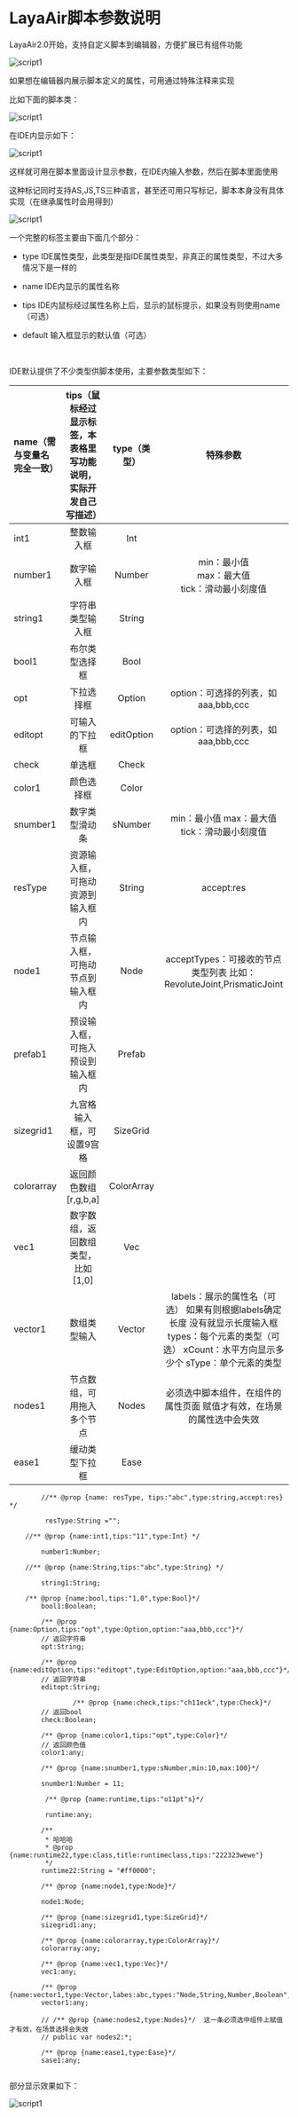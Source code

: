 # LayaAir脚本参数说明

LayaAir2.0开始，支持自定义脚本到编辑器，方便扩展已有组件功能

![script1](img/5.jpg)

如果想在编辑器内展示脚本定义的属性，可用通过特殊注释来实现

比如下面的脚本类：

![script1](img/script1.jpg)

在IDE内显示如下：

![script1](img/script2.jpg)

这样就可用在脚本里面设计显示参数，在IDE内输入参数，然后在脚本里面使用

这种标记同时支持AS,JS,TS三种语言，甚至还可用只写标记，脚本本身没有具体实现（在继承属性时会用得到）

![script1](img/script3.jpg)



一个完整的标签主要由下面几个部分：

- type	IDE属性类型，此类型是指IDE属性类型，非真正的属性类型，不过大多情况下是一样的

- name      IDE内显示的属性名称

- tips          IDE内鼠标经过属性名称上后，显示的鼠标提示，如果没有则使用name（可选）

- default    输入框显示的默认值（可选）

  ​


IDE默认提供了不少类型供脚本使用，主要参数类型如下：

| name（需与变量名完全一致） | tips（鼠标经过显示标签，本表格里写功能说明，实际开发自己写描述） |  type（类型）  |                   特殊参数                   |
| :-------------- | :--------------------------------: | :--------: | :--------------------------------------: |
| int1            |               整数输入框                |    Int     |                                          |
| number1         |               数字输入框                |   Number   |  min：最小值<br />max：最大值<br />tick：滑动最小刻度值  |
| string1         |              字符串类型输入框              |   String   |                                          |
| bool1           |              布尔类型选择框               |    Bool    |                                          |
| opt             |               下拉选择框                |   Option   |       option：可选择的列表，如 aaa,bbb,ccc        |
| editopt         |              可输入的下拉框               | editOption |       option：可选择的列表，如 aaa,bbb,ccc        |
| check           |                单选框                 |   Check    |                                          |
| color1          |               颜色选择框                |   Color    |                                          |
| snumber1        |              数字类型滑动条               |  sNumber   |      min：最小值   max：最大值 tick：滑动最小刻度值      |
| resType         |          资源输入框，可拖动资源到输入框内          |   String   |                accept:res                |
| node1           |          节点输入框，可拖动节点到输入框内          |    Node    | acceptTypes：可接收的节点类型列表 比如：RevoluteJoint,PrismaticJoint |
| prefab1         |          预设输入框，可拖入预设到输入框内          |   Prefab   |                                          |
| sizegrid1       |           九宫格输入框，可设置9宫格            |  SizeGrid  |                                          |
| colorarray      |          返回颜色数组[r,g,b,a]           | ColorArray |                                          |
| vec1            |        数字数组，返回数组类型，比如[1,0]         |    Vec     |                                          |
| vector1         |               数组类型输入               |   Vector   | labels：展示的属性名（可选） 如果有则根据labels确定长度 没有就显示长度输入框 types：每个元素的类型（可选） xCount：水平方向显示多少个 sType：单个元素的类型 |
| nodes1          |           节点数组，可用拖入多个节点            |   Nodes    |   必须选中脚本组件，在组件的属性页面 赋值才有效，在场景的属性选中会失效    |
| ease1           |              缓动类型下拉框               |    Ease    |                                          |

```
		//** @prop {name: resType, tips:"abc",type:string,accept:res} */
    
         resType:String ="";

    //** @prop {name:int1,tips:"11",type:Int} */
    
        number1:Number;

    //** @prop {name:String,tips:"abc",type:String} */
   
        string1:String;

    /** @prop {name:bool,tips:"1,0",type:Bool}*/
		bool1:Boolean;

		/** @prop {name:Option,tips:"opt",type:Option,option:"aaa,bbb,ccc"}*/
		// 返回字符串
	    opt:String;

		/** @prop {name:editOption,tips:"editopt",type:EditOption,option:"aaa,bbb,ccc"}*/
		// 返回字符串
		editopt:String;

				/** @prop {name:check,tips:"ch11eck",type:Check}*/
		// 返回bool 
		check:Boolean;

		/** @prop {name:color1,tips:"opt",type:Color}*/
		// 返回颜色值
		color1:any;

		/** @prop {name:snumber1,type:sNumber,min:10,max:100}*/
		
		snumber1:Number = 11;

		 /** @prop {name:runtime,tips:"o11pt"s}*/

	     runtime:any;
        
		/**
		 * 哈哈哈
		 * @prop {name:runtime22,type:class,title:runtimeclass,tips:"222323wewe"}
		 */
		runtime22:String = "#ff0000";

		/** @prop {name:node1,type:Node}*/

		node1:Node;

        /** @prop {name:sizegrid1,type:SizeGrid}*/
		sizegrid1:any;

		/** @prop {name:colorarray,type:ColorArray}*/
		colorarray:any;

		/** @prop {name:vec1,type:Vec}*/   
		vec1:any;

		/** @prop {name:vector1,type:Vector,labes:abc,types:"Node,String,Number,Boolean",xCount:2,sType:Number}*/
		vector1:any;

        // /** @prop {name:nodes2,type:Nodes}*/  这一条必须选中组件上赋值才有效，在场景选择会失效
		// public var nodes2:*;

		/** @prop {name:ease1,type:Ease}*/
		sase1:any;
   
```

部分显示效果如下：

![script1](img/111.png)